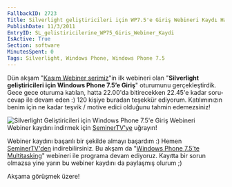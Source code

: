```yaml
---
FallbackID: 2723
Title: Silverlight geliştiricileri için WP7.5'e Giriş Webineri Kaydı Hazır
PublishDate: 11/3/2011
EntryID: SL_gelistiricilerine_WP75_Giris_Webiner_Kaydi
IsActive: True
Section: software
MinutesSpent: 0
Tags: Silverlight, Windows Phone, Windows Phone 7.5
---
```

Dün akşam "[Kasım Webiner
serimiz](http://daron.yondem.com/tr/post/Kasim_Ayi_Webinerleri_SL_WP7_Win8_IE10_Azure)"in
ilk webineri olan "**Silverlight geliştiricileri için Windows Phone
7.5’e Giriş**" oturumunu gerçekleştirdik. Gece gece oturuma katılan,
hatta 22.00'da bitirecekken 22.45'e kadar soru-cevap ile devam eden :)
120 kişiye buradan teşekkür ediyorum. Katılımınızın benim için ne kadar
teşvik / motive edici olduğunu tahmin edemezsiniz!

![Silverlight Geliştiricileri için Windows Phone 7.5'e Giriş
Webineri](http://cdn.daron.yondem.com/assets/2723/wp75giris.jpg)\
Webiner kaydını indirmek için
[SeminerTV'ye](http://daron.yondem.com/tr/seminertv/) uğrayın!

Webiner kaydını başarılı bir şekilde almayı başardım :) Hemen
[SeminerTV'den](http://daron.yondem.com/tr/seminertv/) indirebilirsiniz.
Bu akşam da "[Windows Phone 7.5’te
Multitasking](https://msevents.microsoft.com/CUI/EventDetail.aspx?EventID=1032497961&Culture=TR-TR)"
webineri ile programa devam ediyoruz. Kayıtta bir sorun olmazsa yine
yarın bu webiner kaydını da paylaşmış olurum ;)

Akşama görüşmek üzere!


